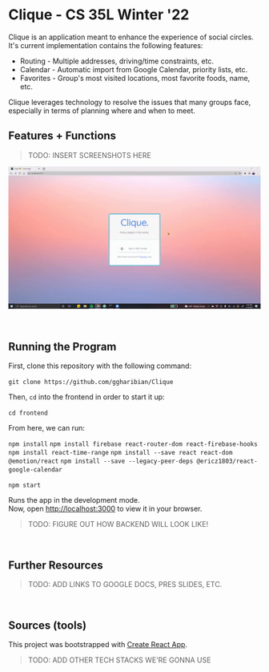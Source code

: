 # Clique - CS 35L Winter '22

Clique is an application meant to enhance the experience of social circles.
It's current implementation contains the following features:

* Routing - Multiple addresses, driving/time constraints, etc.
* Calendar - Automatic import from Google Calendar, priority lists, etc.
* Favorites - Group's most visited locations, most favorite foods, name, etc.

Clique leverages technology to resolve the issues that many groups face,
especially in terms of planning where and when to meet.

## Features + Functions

> TODO: INSERT SCREENSHOTS HERE

![HomePage](./auxmedia/login-demo.gif)

&nbsp;&nbsp;

## Running the Program

First, clone this repository with the following command:

`git clone https://github.com/ggharibian/Clique`

Then, `cd` into the frontend in order to start it up:

`cd frontend`

From here, we can run:

`npm install`
`npm install firebase react-router-dom react-firebase-hooks`
`npm install react-time-range`
`npm install --save react react-dom @emotion/react`
`npm install --save --legacy-peer-deps @ericz1803/react-google-calendar`

`npm start`

Runs the app in the development mode.\
Now, open [http://localhost:3000](http://localhost:3000) to view it in your browser.

> TODO: FIGURE OUT HOW BACKEND WILL LOOK LIKE!

&nbsp;&nbsp;

## Further Resources

> TODO: ADD LINKS TO GOOGLE DOCS, PRES SLIDES, ETC.

&nbsp;&nbsp;

## Sources (tools)

This project was bootstrapped with [Create React App](https://github.com/facebook/create-react-app).

> TODO: ADD OTHER TECH STACKS WE'RE GONNA USE

&nbsp;&nbsp;

